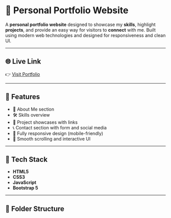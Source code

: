 # 💼 Personal Portfolio Website 

A **personal portfolio website** designed to showcase my **skills**, highlight **projects**, and provide an easy way for visitors to **connect** with me. Built using modern web technologies and designed for responsiveness and clean UI.

---

## 🌐 Live Link

👉 [Visit Portfolio](https://kaviyarasu22.netlify.app)

---

## 🚀 Features

- 👤 About Me section
- 🛠️ Skills overview
- 📂 Project showcases with links
- 📞 Contact section with form and social media
- 📱 Fully responsive design (mobile-friendly)
- 🎨 Smooth scrolling and interactive UI

---

## 🧰 Tech Stack

- **HTML5**
- **CSS3**
- **JavaScript**
- **Bootstrap 5**

---

## 📁 Folder Structure

